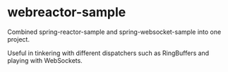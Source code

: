 webreactor-sample
=================

Combined spring-reactor-sample and 
spring-websocket-sample into one project.

Useful in tinkering with different dispatchers such as RingBuffers 
and playing with WebSockets.
